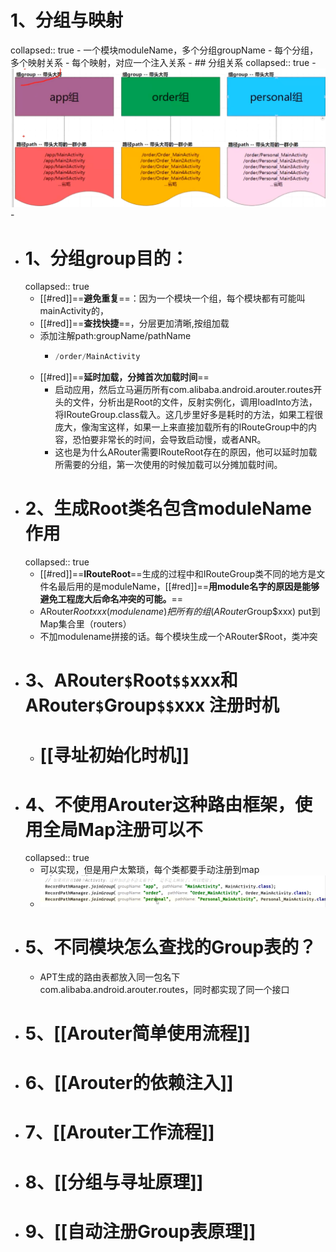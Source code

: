 # 1、分组与映射
collapsed:: true
	- 一个模块moduleName，多个分组groupName
	- 每个分组，多个映射关系
	- 每个映射，对应一个注入关系
	- ## 分组关系
	  collapsed:: true
		- ![image.png](../assets/image_1692262978799_0.png)
		-
- # 1、分组group目的：
  collapsed:: true
	- [[#red]]==**避免重复**==：因为一个模块一个组，每个模块都有可能叫mainActivity的，
	- [[#red]]==**查找快捷**==，分层更加清晰,按组加载
	- 添加注解path:groupName/pathName
		- ```java
		  /order/MainActivity
		  ```
	- [[#red]]==**延时加载，分摊首次加载时间**==
		- 启动应用，然后立马遍历所有com.alibaba.android.arouter.routes开头的文件，分析出是Root的文件，反射实例化，调用loadInto方法，将IRouteGroup.class载入。这几步里好多是耗时的方法，如果工程很庞大，像淘宝这样，如果一上来直接加载所有的IRouteGroup中的内容，恐怕要非常长的时间，会导致启动慢，或者ANR。
		- 这也是为什么ARouter需要IRouteRoot存在的原因，他可以延时加载所需要的分组，第一次使用的时候加载可以分摊加载时间。
- # 2、生成Root类名包含moduleName作用
  collapsed:: true
	- [[#red]]==**IRouteRoot**==生成的过程中和IRouteGroup类不同的地方是文件名最后用的是moduleName，[[#red]]==**用module名字的原因是能够避免工程庞大后命名冲突的可能。**==
	- ARouter$Root$$xxx(modulename) 把所有的组(ARouter$Group$xxx) put到Map集合里（routers）
	- 不加modulename拼接的话。每个模块生成一个ARouter$Root，类冲突
- # 3、ARouter`$`Root`$$`xxx和ARouter`$`Group`$$`xxx 注册时机
	- # [[寻址初始化时机]]
- # 4、不使用Arouter这种路由框架，使用全局Map注册可以不
  collapsed:: true
	- 可以实现，但是用户太繁琐，每个类都要手动注册到map
	- ![image.png](../assets/image_1692589856285_0.png)
- # 5、不同模块怎么查找的Group表的？
	- APT生成的路由表都放入同一包名下  com.alibaba.android.arouter.routes，同时都实现了同一个接口
- # 5、[[Arouter简单使用流程]]
- # 6、[[Arouter的依赖注入]]
- # 7、[[Arouter工作流程]]
- # 8、[[分组与寻址原理]]
- # 9、[[自动注册Group表原理]]